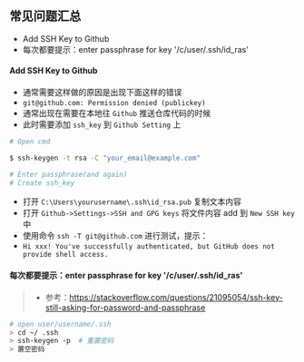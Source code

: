 ## 常见问题汇总

* Add SSH Key to Github
* 每次都要提示：enter passphrase for key '/c/user/.ssh/id_ras'

#### Add SSH Key to Github

* 通常需要这样做的原因是出现下面这样的错误
* `git@github.com: Permission denied (publickey)`
* 通常出现在需要在本地往 `Github` 推送仓库代码的时候
* 此时需要添加 `ssh_key` 到 `Github Setting` 上

```bash
# Open cmd

$ ssh-keygen -t rsa -C "your_email@example.com"

# Enter passphrase(and again)
# Create ssh_key
```

* 打开  `C:\Users\yourusername\.ssh\id_rsa.pub` 复制文本内容
* 打开 `Github->Settings->SSH and GPG keys` 将文件内容 add 到 `New SSH key` 中
* 使用命令 `ssh -T git@github.com` 进行测试，提示：
* `Hi xxx! You've successfully authenticated, but GitHub does not provide shell access.`

#### 每次都要提示：enter passphrase for key '/c/user/.ssh/id_ras'
> * 参考：https://stackoverflow.com/questions/21095054/ssh-key-still-asking-for-password-and-passphrase
```bash
# open user/username/.ssh
> cd ~/ .ssh
> ssh-keygen -p  # 重置密码
> 置空密码 
```
